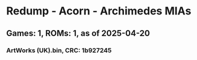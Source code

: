 # Redump - Acorn - Archimedes MIAs
## Games: 1, ROMs: 1, as of 2025-04-20

### ArtWorks (UK).bin, CRC: 1b927245
